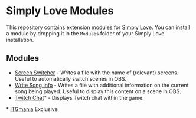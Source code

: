 Simply Love Modules
===================

This repository contains extension modules for [Simply Love](https://github.com/Simply-Love/Simply-Love-SM5).
You can install a module by dropping it in the `Modules` folder of your Simply Love installation.


## Modules

- [Screen Switcher](https://github.com/Simply-Love/Modules/raw/main/ScreenSwitcher.lua) - Writes a file with the name of (relevant) screens. Useful to automatically switch scenes in OBS.
- [Write Song Info](https://github.com/Simply-Love/Modules/raw/main/WriteSongInfo.lua) - Writes a file with additional information on the current song being played. Useful to display this content on a scene in OBS.
- [Twitch Chat](https://github.com/Simply-Love/Modules/raw/main/TwitchChat.lua)* - Displays Twitch chat within the game.

\* [ITGmania](https://www.itgmania.com) Exclusive

